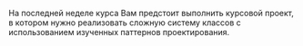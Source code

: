 На последней неделе курса Вам предстоит выполнить курсовой проект, в котором нужно реализовать сложную систему классов с использованием изученных паттернов проектирования.
